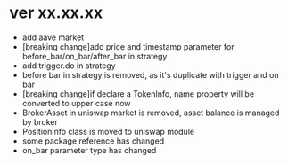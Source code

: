 # ver xx.xx.xx

* add aave market
* [breaking change]add price and timestamp parameter for before_bar/on_bar/after_bar in strategy
* add trigger.do in strategy
* before bar in strategy is removed, as it's duplicate with trigger and on bar
* [breaking change]if declare a TokenInfo, name property will be converted to upper case now
* BrokerAsset in uniswap market is removed, asset balance is managed by broker
* PositionInfo class is moved to uniswap module
* some package reference has changed
* on_bar parameter type has changed
